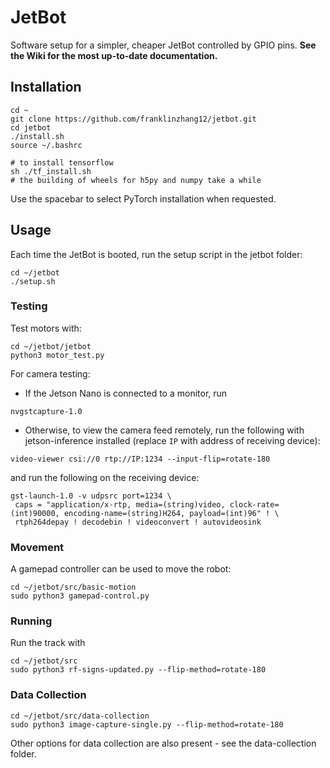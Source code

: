 # JetBot

Software setup for a simpler, cheaper JetBot controlled by GPIO pins.
**See the Wiki for the most up-to-date documentation.**

## Installation

```
cd ~
git clone https://github.com/franklinzhang12/jetbot.git
cd jetbot
./install.sh
source ~/.bashrc

# to install tensorflow
sh ./tf_install.sh      
# the building of wheels for h5py and numpy take a while
```
Use the spacebar to select PyTorch installation when requested.

## Usage

Each time the JetBot is booted, run the setup script in the jetbot folder:
```
cd ~/jetbot
./setup.sh
```

### Testing
Test motors with:
```
cd ~/jetbot/jetbot
python3 motor_test.py
```
For camera testing:
- If the Jetson Nano is connected to a monitor, run

```nvgstcapture-1.0```
- Otherwise, to view the camera feed remotely, run the following with jetson-inference installed (replace ```IP``` with address of receiving device):

```video-viewer csi://0 rtp://IP:1234 --input-flip=rotate-180```

and run the following on the receiving device:
```
gst-launch-1.0 -v udpsrc port=1234 \
 caps = "application/x-rtp, media=(string)video, clock-rate=(int)90000, encoding-name=(string)H264, payload=(int)96" ! \
 rtph264depay ! decodebin ! videoconvert ! autovideosink
```

### Movement
A gamepad controller can be used to move the robot:
```
cd ~/jetbot/src/basic-motion
sudo python3 gamepad-control.py
```

### Running
Run the track with
```
cd ~/jetbot/src
sudo python3 rf-signs-updated.py --flip-method=rotate-180
```

### Data Collection
```
cd ~/jetbot/src/data-collection
sudo python3 image-capture-single.py --flip-method=rotate-180
```
Other options for data collection are also present - see the data-collection folder.
